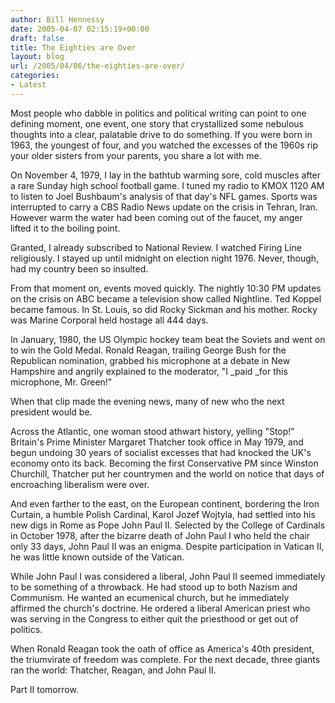 ```yaml
---
author: Bill Hennessy
date: 2005-04-07 02:15:19+00:00
draft: false
title: The Eighties are Over
layout: blog
url: /2005/04/06/the-eighties-are-over/
categories:
- Latest
---
```


Most people who dabble in politics and political writing can point to one defining moment, one event, one story that crystallized some nebulous thoughts into a clear, palatable drive to do something.  If you were born in 1963, the youngest of four, and you watched the excesses of the 1960s rip your older sisters from your parents, you share a lot with me.

On November 4, 1979,  I lay in the bathtub warming sore, cold muscles after  a rare Sunday high school football game.  I tuned my radio to KMOX 1120 AM to listen to Joel Bushbaum's analysis of that day's NFL games.  Sports was interrupted to carry a CBS Radio News update on the crisis in Tehran, Iran.  However warm the water had been coming out of the faucet, my anger lifted it to the boiling point.

Granted, I already subscribed to National Review.  I watched Firing Line religiously.  I stayed up until midnight on election night 1976.  Never, though, had my country been so insulted.

From that moment on, events moved quickly.  The nightly 10:30 PM updates on the crisis on ABC became a television show called Nightline.  Ted Koppel became famous.  In St. Louis, so did Rocky Sickman and his mother.  Rocky was Marine Corporal held hostage all 444 days.

In January, 1980, the US Olympic hockey team beat the Soviets and went on to win the Gold Medal.  Ronald Reagan, trailing George Bush for the Republican nomination, grabbed his microphone at a debate in New Hampshire and angrily explained to the moderator, "I _paid _for this microphone, Mr. Green!"

When that clip made the evening news, many of new who the next president would be.

Across the Atlantic, one woman stood athwart history, yelling "Stop!"  Britain's Prime Minister Margaret Thatcher took office in May 1979, and begun undoing 30 years of socialist excesses that had knocked the UK's economy onto its back.  Becoming the first Conservative PM since Winston Churchill, Thatcher put her countrymen and the world on notice that days of encroaching liberalism were over.

And even farther to the east, on the European continent, bordering the Iron Curtain, a humble Polish Cardinal, Karol Jozef Wojtyla, had settled into his new digs in Rome as Pope John Paul II.  Selected by the College of Cardinals in October 1978, after the bizarre death of John Paul I who held the chair only 33 days, John Paul II was an enigma.  Despite participation in Vatican II, he was little known outside of the Vatican.

While John Paul I was considered a liberal, John Paul II seemed immediately to be something of a throwback.  He had stood up to both Nazism and Communism.  He wanted an ecumenical church, but he immediately affirmed the church's doctrine.   He ordered a liberal American priest who was serving in the Congress to either quit the priesthood or get out of politics.

When Ronald Reagan took the oath of office as America's 40th president, the triumvirate of freedom was complete.  For the next decade, three giants ran the world:  Thatcher, Reagan, and John Paul II.

Part II tomorrow.
